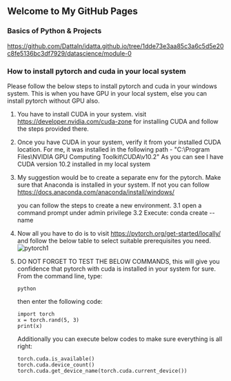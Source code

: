 ## Welcome to My GitHub Pages

### Basics of Python & Projects
https://github.com/DattaIn/idatta.github.io/tree/1dde73e3aa85c3a6c5d5e20c8fe5136bc3df7929/datascience/module-0

### How to install pytorch and cuda in your local system

Please follow the below steps to install pytorch and cuda in your windows system. This is when you have GPU in your local system, else you can install pytorch without GPU also.
1. You have to install CUDA in your system.
   visit https://developer.nvidia.com/cuda-zone for installing CUDA and follow the steps provided there.
2. Once you have CUDA in your system, verify it from your installed CUDA location.
   For me, it was installed in the following path - "C:\Program Files\NVIDIA GPU Computing Toolkit\CUDA\v10.2"
   As you can see I have CUDA version 10.2 installed in my local system
3. My suggestion would be to create a separate env for the pytorch. Make sure that Anaconda is installed in your system. 
   If not you can follow https://docs.anaconda.com/anaconda/install/windows/
   
   you can follow the steps to create a new environment.
   3.1 open a command prompt under admin privilege
   3.2 Execute:  conda create --name <your env name>
5. Now all you have to do is to visit https://pytorch.org/get-started/locally/ and follow the below table to select suitable prerequisites you need.
   ![pytorch1](https://user-images.githubusercontent.com/48651817/141610129-c7b86cf9-6572-493b-a2b1-429c8f88246c.png)
6. DO NOT FORGET TO TEST THE BELOW COMMANDS, this will give you confidence that pytorch with cuda is installed in your system for sure. 
    From the command line, type:
    ```
    python
    ```
    then enter the following code:
    ```
    import torch
    x = torch.rand(5, 3)
    print(x)
    ```
  
    Additionally you can execute below codes to make sure everything is all right:
    ```
    torch.cuda.is_available()
    torch.cuda.device_count()
    torch.cuda.get_device_name(torch.cuda.current_device())
    ```
    
